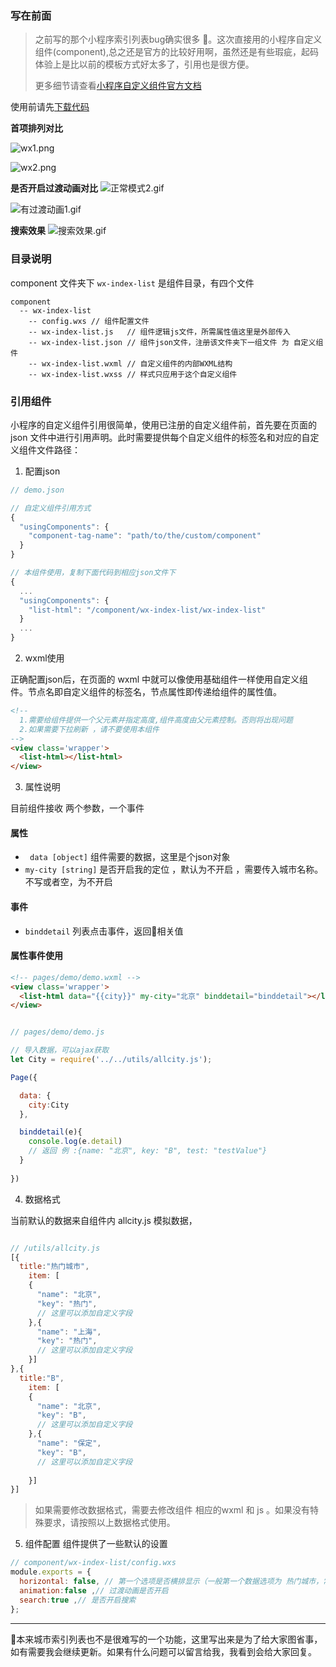 

### 写在前面
> 之前写的那个小程序索引列表bug确实很多 。这次直接用的小程序自定义组件(component),总之还是官方的比较好用啊，虽然还是有些瑕疵，起码体验上是比以前的模板方式好太多了，引用也是很方便。
>
>更多细节请查看[小程序自定义组件官方文档](https://mp.weixin.qq.com/debug/wxadoc/dev/framework/custom-component/) 



使用前请先[下载代码](https://github.com/mehaotian/wx-list-index) 

**首项排列对比**

![wx1.png](http://upload-images.jianshu.io/upload_images/4472817-5f0d07dfbe56f359.png?imageMogr2/auto-orient/strip%7CimageView2/2/w/200)

![wx2.png](http://upload-images.jianshu.io/upload_images/4472817-4640f799663e02fb.png?imageMogr2/auto-orient/strip%7CimageView2/2/w/200)


**是否开启过渡动画对比**
![正常模式2.gif](http://upload-images.jianshu.io/upload_images/4472817-26878f21cfef4227.gif?imageMogr2/auto-orient/strip)

![有过渡动画1.gif](http://upload-images.jianshu.io/upload_images/4472817-85866da150c133e1.gif?imageMogr2/auto-orient/strip)


**搜索效果**
![搜索效果.gif](http://upload-images.jianshu.io/upload_images/4472817-7249a95d901f3bd9.gif?imageMogr2/auto-orient/strip)


### 目录说明
component 文件夹下 `` wx-index-list `` 是组件目录，有四个文件
```
component
  -- wx-index-list
    -- config.wxs // 组件配置文件
    -- wx-index-list.js   // 组件逻辑js文件，所需属性值这里是外部传入
    -- wx-index-list.json // 组件json文件，注册该文件夹下一组文件 为 自定义组件
    -- wx-index-list.wxml // 自定义组件的内部WXML结构
    -- wx-index-list.wxss // 样式只应用于这个自定义组件

```

### 引用组件

小程序的自定义组件引用很简单，使用已注册的自定义组件前，首先要在页面的 json 文件中进行引用声明。此时需要提供每个自定义组件的标签名和对应的自定义组件文件路径：

1. 配置json
```js
// demo.json

// 自定义组件引用方式
{
  "usingComponents": {
    "component-tag-name": "path/to/the/custom/component"
  }
}

// 本组件使用，复制下面代码到相应json文件下
{
  ...
  "usingComponents": {
    "list-html": "/component/wx-index-list/wx-index-list"
  }
  ...
}

```

2. wxml使用

正确配置json后，在页面的 wxml 中就可以像使用基础组件一样使用自定义组件。节点名即自定义组件的标签名，节点属性即传递给组件的属性值。

```html
<!-- 
  1.需要给组件提供一个父元素并指定高度,组件高度由父元素控制。否则将出现问题
  2.如果需要下拉刷新 ，请不要使用本组件
-->
<view class='wrapper'> 
  <list-html></list-html>
</view> 

```
3. 属性说明

目前组件接收 两个参数，一个事件

#### 属性
*  `` data [object]``  组件需要的数据，这里是个json对象
*  `` my-city [string] `` 是否开启我的定位 ，默认为不开启 ，需要传入城市名称。不写或者空，为不开启


#### 事件
*  `` binddetail `` 列表点击事件，返回相关值


#### 属性事件使用

```html
<!-- pages/demo/demo.wxml -->
<view class='wrapper'> 
  <list-html data="{{city}}" my-city="北京" binddetail="binddetail"></list-html>
</view> 

```



```js

// pages/demo/demo.js

// 导入数据，可以ajax获取
let City = require('../../utils/allcity.js');

Page({

  data: {
    city:City
  },

  binddetail(e){
    console.log(e.detail)
    // 返回 例 :{name: "北京", key: "B", test: "testValue"}
  }
  
})

```

4. 数据格式

当前默认的数据来自组件内 allcity.js 模拟数据，

```js

// /utils/allcity.js
[{
  title:"热门城市",
    item: [
    {
      "name": "北京",
      "key": "热门",
      // 这里可以添加自定义字段
    },{
      "name": "上海",
      "key": "热门",
      // 这里可以添加自定义字段      
    }]
},{
  title:"B",
    item: [
    {
      "name": "北京",
      "key": "B",
      // 这里可以添加自定义字段
    },{
      "name": "保定",
      "key": "B",
      // 这里可以添加自定义字段
      
    }]
}]

```
> 如果需要修改数据格式，需要去修改组件 相应的wxml 和 js 。如果没有特殊要求，请按照以上数据格式使用。


5. 组件配置
组件提供了一些默认的设置

```js
// component/wx-index-list/config.wxs
module.exports = {
  horizontal: false, // 第一个选项是否横排显示（一般第一个数据选项为 热门城市，常用城市之类 ，开启看需求）
  animation:false ,// 过渡动画是否开启
  search:true ,// 是否开启搜索
};


```

***

本来城市索引列表也不是很难写的一个功能，这里写出来是为了给大家图省事，如有需要我会继续更新。如果有什么问题可以留言给我，我看到会给大家回复。





















